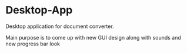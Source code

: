 # Desktop-App
Desktop application for document converter.

Main purpose is to come up with new GUI design along with sounds and new progress bar look
